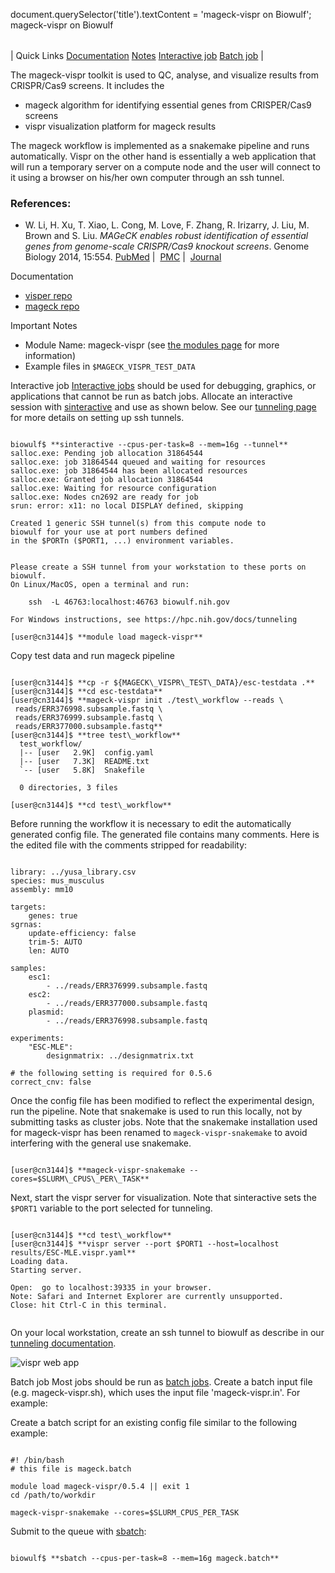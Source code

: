 

document.querySelector('title').textContent = 'mageck-vispr on Biowulf';
mageck-vispr on Biowulf


|  |
| --- |
| 
Quick Links
[Documentation](#doc)
[Notes](#notes)
[Interactive job](#int) 
[Batch job](#sbatch) 
 |



The mageck-vispr toolkit is used to QC, analyse, and visualize results from CRISPR/Cas9
screens. It includes the
* mageck algorithm for identifying essential genes from CRISPER/Cas9 screens
* vispr visualization platform for mageck results





The mageck workflow is implemented as a snakemake pipeline and runs automatically.
Vispr on the other hand is essentially a web application that will run a temporary server on
a compute node and the user will connect to it using a browser on his/her own computer
through an ssh tunnel.


### References:


* W. Li, H. Xu, T. Xiao, L. Cong, M. Love, F. Zhang, R. Irizarry, J. Liu, 
 M. Brown and S. Liu. *MAGeCK enables robust identification of essential
 genes from genome-scale CRISPR/Cas9 knockout screens*. Genome
 Biology 2014, 15:554.
 [PubMed](https://www.ncbi.nlm.nih.gov/pubmed/25476604) | 
 [PMC](https://www.ncbi.nlm.nih.gov/pmc/articles/PMC4290824/) | 
 [Journal](https://genomebiology.biomedcentral.com/articles/10.1186/s13059-014-0554-4)


Documentation
* [visper repo](https://bitbucket.org/liulab/vispr)
* [mageck repo](https://bitbucket.org/liulab/mageck-vispr/overview)


Important Notes
* Module Name: mageck-vispr (see [the modules page](/apps/modules.html) for more information)
* Example files in `$MAGECK_VISPR_TEST_DATA`



Interactive job
[Interactive jobs](/docs/userguide.html#int) should be used for debugging, graphics, or applications that cannot be run as batch jobs.
Allocate an interactive session with [sinteractive](/docs/userguide.html#int)
and use as shown below. See our [tunneling page](https://hpc.nih.gov/docs/tunneling/)
for more details on setting up ssh tunnels.



```

biowulf$ **sinteractive --cpus-per-task=8 --mem=16g --tunnel**
salloc.exe: Pending job allocation 31864544
salloc.exe: job 31864544 queued and waiting for resources
salloc.exe: job 31864544 has been allocated resources
salloc.exe: Granted job allocation 31864544
salloc.exe: Waiting for resource configuration
salloc.exe: Nodes cn2692 are ready for job
srun: error: x11: no local DISPLAY defined, skipping

Created 1 generic SSH tunnel(s) from this compute node to
biowulf for your use at port numbers defined
in the $PORTn ($PORT1, ...) environment variables.


Please create a SSH tunnel from your workstation to these ports on biowulf.
On Linux/MacOS, open a terminal and run:

    ssh  -L 46763:localhost:46763 biowulf.nih.gov

For Windows instructions, see https://hpc.nih.gov/docs/tunneling

[user@cn3144]$ **module load mageck-vispr**

```

Copy test data and run mageck pipeline



```

[user@cn3144]$ **cp -r ${MAGECK\_VISPR\_TEST\_DATA}/esc-testdata .**
[user@cn3144]$ **cd esc-testdata**
[user@cn3144]$ **mageck-vispr init ./test\_workflow --reads \
 reads/ERR376998.subsample.fastq \
 reads/ERR376999.subsample.fastq \
 reads/ERR377000.subsample.fastq**
[user@cn3144]$ **tree test\_workflow**
  test_workflow/
  |-- [user   2.9K]  config.yaml
  |-- [user   7.3K]  README.txt
  `-- [user   5.8K]  Snakefile
  
  0 directories, 3 files

[user@cn3144]$ **cd test\_workflow**

```

Before running the workflow it is necessary to edit the automatically
generated config file. The generated file contains many comments. Here is
the edited file with the comments stripped for readability:



```

library: ../yusa_library.csv
species: mus_musculus
assembly: mm10

targets:
    genes: true
sgrnas:
    update-efficiency: false
    trim-5: AUTO
    len: AUTO

samples:
    esc1:
        - ../reads/ERR376999.subsample.fastq
    esc2:
        - ../reads/ERR377000.subsample.fastq
    plasmid:
        - ../reads/ERR376998.subsample.fastq

experiments:
    "ESC-MLE":
        designmatrix: ../designmatrix.txt

# the following setting is required for 0.5.6
correct_cnv: false

```

Once the config file has been modified to reflect the experimental
design, run the pipeline. Note that snakemake is used to run this locally, not
by submitting tasks as cluster jobs. Note that the snakemake installation
used for mageck-vispr has been renamed to `mageck-vispr-snakemake`
to avoid interfering with the general use snakemake.



```

[user@cn3144]$ **mageck-vispr-snakemake --cores=$SLURM\_CPUS\_PER\_TASK**

```

Next, start the vispr server for visualization. Note that sinteractive sets the
`$PORT1` variable to the port selected for tunneling.



```

[user@cn3144]$ **cd test\_workflow**
[user@cn3144]$ **vispr server --port $PORT1 --host=localhost results/ESC-MLE.vispr.yaml**
Loading data.
Starting server.

Open:  go to localhost:39335 in your browser.
Note: Safari and Internet Explorer are currently unsupported.
Close: hit Ctrl-C in this terminal.


```

On your local workstation, create an ssh tunnel to biowulf as describe in our
[tunneling documentation](https://hpc.nih.gov/docs/tunneling/).




![vispr web app](/images/mageck_vispr_screenshot.png)


Batch job
Most jobs should be run as [batch jobs](/docs/userguide.html#submit).
Create a batch input file (e.g. mageck-vispr.sh), which uses the input file 'mageck-vispr.in'. For example:


Create a batch script for an existing config file similar to the following example:



```

#! /bin/bash
# this file is mageck.batch

module load mageck-vispr/0.5.4 || exit 1
cd /path/to/workdir

mageck-vispr-snakemake --cores=$SLURM_CPUS_PER_TASK

```

Submit to the queue with [sbatch](/docs/userguide.html):



```

biowulf$ **sbatch --cpus-per-task=8 --mem=16g mageck.batch**

```







